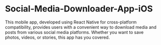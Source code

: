 # Social-Media-Downloader-App-iOS
This mobile app, developed using React Native for cross-platform compatibility, provides users with a convenient way to download media and posts from various social media platforms. Whether you want to save photos, videos, or stories, this app has you covered.
